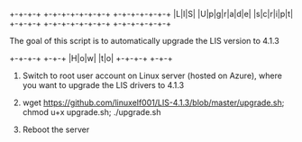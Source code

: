  +-+-+-+ +-+-+-+-+-+-+-+ +-+-+-+-+-+-+
 |L|I|S| |U|p|g|r|a|d|e| |s|c|r|i|p|t|
 +-+-+-+ +-+-+-+-+-+-+-+ +-+-+-+-+-+-+

The goal of this script is to automatically upgrade the LIS version to 4.1.3

+-+-+-+ +-+-+
|H|o|w| |t|o|
+-+-+-+ +-+-+

1) Switch to root user account on Linux server (hosted on Azure), where you want to upgrade the LIS drivers to 4.1.3

2) wget https://github.com/linuxelf001/LIS-4.1.3/blob/master/upgrade.sh; chmod u+x upgrade.sh; ./upgrade.sh

3) Reboot the server
